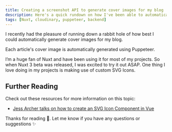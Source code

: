 ```yaml
---
title: Creating a screenshot API to generate cover images for my blog
description: Here's a quick rundown on how I've been able to automatically generate cover images for my Nuxt.js blog
tags: [Nuxt, cloudinary, puppeteer, backend]
---
```

I recently had the pleasure of running down a rabbit hole of how best I could automatically generate cover images for my blog.

Each article's cover image is automatically generated using Puppeteer.

I’m a huge fan of Nuxt and have been using it for most of my projects. So when Nuxt 3 beta was released, I was excited to try it out ASAP. One thing I love doing in my projects is making use of custom SVG Icons. 

## Further Reading

Check out these resources for more information on this topic:

- [Jess Archer talks on how to create an SVG Icon Component in Vue](https://jessarcher.com/blog/creating-an-icon-component-in-vue/)



Thanks for reading 💖.  Let me know if you have any questions or suggestions ✨
